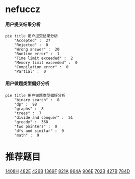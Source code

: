 # nefuccz

<!-- tabs:start -->



#### **用户提交结果分析**

```mermaid
pie title 用户提交结果分析
    "Accepted" :  27
    "Rejected" :  0
    "Wrong answer" :  20
    "Runtime error" :  1
    "Time limit exceeded" :  2
    "Memory limit exceeded" :  0
    "Compilation error" :  0
    "Partial" :  0
```

#### **用户做题类型偏好分析**

```mermaid
pie title 用户做题类型偏好分析
    "binary search" :  8
    "dp" :  98
    "graphs" :  8
    "trees" :  7
    "divide and conquer" :  51
    "greedy" :  368
    "two pointers" :  0
    "dfs and similar" :  9
    "math" :  9
```



<!-- tabs:end -->
# 推荐题目
[1408H](https://codeforces.com/contest/1408/problem/H)
[482E](https://codeforces.com/contest/482/problem/E)
[426B](https://codeforces.com/contest/426/problem/B)
[1369F](https://codeforces.com/contest/1369/problem/F)
[821A](https://codeforces.com/contest/821/problem/A)
[864A](https://codeforces.com/contest/864/problem/A)
[906E](https://codeforces.com/contest/906/problem/E)
[702B](https://codeforces.com/contest/702/problem/B)
[427B](https://codeforces.com/contest/427/problem/B)
[784D](https://codeforces.com/contest/784/problem/D)
